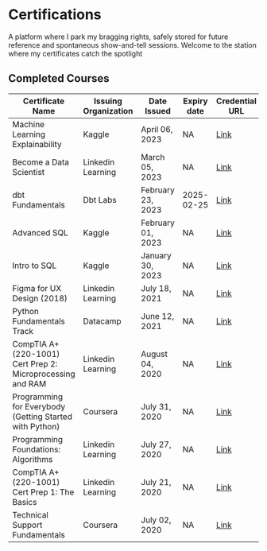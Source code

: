 # Certifications

 A platform where I park my bragging rights, safely stored for future reference and spontaneous show-and-tell sessions. Welcome to the station where my certificates catch the spotlight 
## Completed Courses

| Certificate Name                                           | Issuing Organization | Date Issued       | Expiry date | Credential URL                                                                                                                                                        | 
| ---------------------------------------------------------- | -------------------- | ----------------- | ----------- | --------------------------------------------------------------------------------------------------------------------------------------------------------------------- | 
| Machine Learning Explainability                            | Kaggle               | April 06, 2023    | NA          | [Link](https://www.kaggle.com/learn/certification/karmasta13/machine-learning-explainability)                                                                         | 
| Become a Data Scientist                                    | Linkedin Learning    | March 05, 2023    | NA          | [Link](https://github.com/karmasta13/Certificates-Station/blob/main/Certificate_Picture/Linkedin%20Learning/Become%20a%20Data%20Scientist.png)                        | 
| dbt Fundamentals                                           | Dbt Labs             | February 23, 2023 | 2025-02-25  | [Link](https://www.credential.net/ce34d7a6-3019-4822-9ef3-bc024e17235c)                                                                                               | 
| Advanced SQL                                               | Kaggle               | February 01, 2023 | NA          | [Link](https://www.kaggle.com/learn/certification/karmasta13/advanced-sql)                                                                                            | 
| Intro to SQL                                               | Kaggle               | January 30, 2023  | NA          | [Link](https://www.kaggle.com/learn/certification/karmasta13/intro-to-sql)                                                                                            | 
| Figma for UX Design (2018)                                 | Linkedin Learning    | July 18, 2021     | NA          | [Link](https://github.com/karmasta13/Certificates-Station/blob/main/Certificate_Picture/Linkedin%20Learning/Figma%20for%20UX%20Design%20(2018).png)                   | 
| Python Fundamentals Track                                  | Datacamp             | June 12, 2021     | NA          | [Link](https://www.datacamp.com/statement-of-accomplishment/track/2ab80d39e9b4134d72d6353213be9ebfae7ec839)                                                           | 
| CompTIA A+ (220-1001) Cert Prep 2: Microprocessing and RAM | Linkedin Learning    | August 04, 2020   | NA          | [Link](nan)                                                                                                                                                           | 
| Programming for Everybody (Getting Started with Python)    | Coursera             | July 31, 2020     | NA          | [Link](https://coursera.org/share/c1ac26c602f385a62c7b7de67cc89ff4)                                                                                                   | 
| Programming Foundations: Algorithms                        | Linkedin Learning    | July 27, 2020     | NA          | [Link](https://github.com/karmasta13/Certificates-Station/blob/main/Certificate_Picture/Linkedin%20Learning/Programming%20Foundations_Algorithms.png)                 | 
| CompTIA A+ (220-1001) Cert Prep 1: The Basics              | Linkedin Learning    | July 21, 2020     | NA          | [Link](https://github.com/karmasta13/Certificates-Station/blob/main/Certificate_Picture/Linkedin%20Learning/CompTIA%20A_plus_220-1001_Cert_Prep%201_The%20Basics.png) | 
| Technical Support Fundamentals                             | Coursera             | July 02, 2020     | NA          | [Link](https://coursera.org/share/2164e2af4a46e1bb038a55f37132872d)                                                                                                   | 

<base target='_blank'>